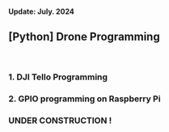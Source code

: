 <h4>Update:  July. 2024</h4>

<h2>[Python] Drone Programming</h2>

<br/>
<h3>1. DJI Tello Programming </h3>
<h3>2. GPIO programming on Raspberry Pi</h3>

<h3>UNDER CONSTRUCTION !</h3>